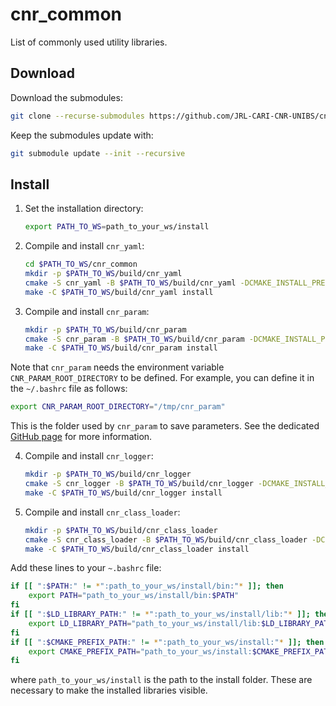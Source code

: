 # cnr_common
List of commonly used utility libraries.

## Download
Download the submodules:
```bash 
git clone --recurse-submodules https://github.com/JRL-CARI-CNR-UNIBS/cnr_common.git
```
Keep the submodules update with:
```bash
git submodule update --init --recursive
```

## Install

1. Set the installation directory:
    ```bash
    export PATH_TO_WS=path_to_your_ws/install
    ```

2. Compile and install `cnr_yaml`:
    ```bash
    cd $PATH_TO_WS/cnr_common
    mkdir -p $PATH_TO_WS/build/cnr_yaml
    cmake -S cnr_yaml -B $PATH_TO_WS/build/cnr_yaml -DCMAKE_INSTALL_PREFIX=$PATH_TO_WS/install
    make -C $PATH_TO_WS/build/cnr_yaml install
    ```

3. Compile and install `cnr_param`:
    ```bash
    mkdir -p $PATH_TO_WS/build/cnr_param
    cmake -S cnr_param -B $PATH_TO_WS/build/cnr_param -DCMAKE_INSTALL_PREFIX=$PATH_TO_WS/install -DCOMPILE_MAPPED_FILE_MODULE=ON
    make -C $PATH_TO_WS/build/cnr_param install
    ```

Note that `cnr_param` needs the environment variable `CNR_PARAM_ROOT_DIRECTORY` to be defined. For example, you can define it in the `~/.bashrc` file as follows:

```bash
export CNR_PARAM_ROOT_DIRECTORY="/tmp/cnr_param"
```
This is the folder used by `cnr_param` to save parameters. See the dedicated [GitHub page](https://github.com/CNR-STIIMA-IRAS/cnr_param) for more information.

4. Compile and install `cnr_logger`:
    ```bash
    mkdir -p $PATH_TO_WS/build/cnr_logger
    cmake -S cnr_logger -B $PATH_TO_WS/build/cnr_logger -DCMAKE_INSTALL_PREFIX=$PATH_TO_WS/install -DUSE_ROS1=False -DCOMPILE_EXAMPLE=True -DENABLE_TESTING=True
    make -C $PATH_TO_WS/build/cnr_logger install
    ```

5. Compile and install `cnr_class_loader`:
    ```bash
    mkdir -p $PATH_TO_WS/build/cnr_class_loader
    cmake -S cnr_class_loader -B $PATH_TO_WS/build/cnr_class_loader -DCMAKE_INSTALL_PREFIX=$PATH_TO_WS/install
    make -C $PATH_TO_WS/build/cnr_class_loader install
    ```

Add these lines to your `~.bashrc` file:
```bash
if [[ ":$PATH:" != *":path_to_your_ws/install/bin:"* ]]; then
    export PATH="path_to_your_ws/install/bin:$PATH"
fi
if [[ ":$LD_LIBRARY_PATH:" != *":path_to_your_ws/install/lib:"* ]]; then
    export LD_LIBRARY_PATH="path_to_your_ws/install/lib:$LD_LIBRARY_PATH"
fi
if [[ ":$CMAKE_PREFIX_PATH:" != *":path_to_your_ws/install:"* ]]; then
    export CMAKE_PREFIX_PATH="path_to_your_ws/install:$CMAKE_PREFIX_PATH"
fi
``` 
where `path_to_your_ws/install` is the path to the install folder. These are necessary to make the installed libraries visible.